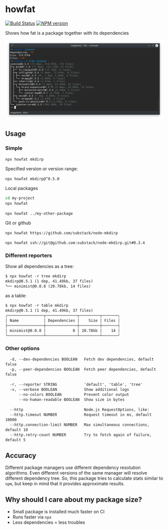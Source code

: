 # howfat
[![Build Status](https://travis-ci.org/megahertz/howfat.svg?branch=master)](https://travis-ci.org/megahertz/howfat)
[![NPM version](https://badge.fury.io/js/howfat.svg)](https://badge.fury.io/js/howfat)

Shows how fat is a package together with its dependencies

![howfat](docs/screenshot.png)

## Usage

### Simple

`npx howfat mkdirp`

Specified version or version range:

`npx howfat mkdirp@^0.5.0`

Local packages

```bash
cd my-project
npx howfat
```

`npx howfat ../my-other-package`

Git or github

`npx howfat https://github.com/substack/node-mkdirp`

`npx howfat ssh://git@github.com:substack/node-mkdirp.git#0.3.4`

### Different reporters

Show all dependencies as a tree:

```
$ npx howfat -r tree mkdirp
mkdirp@0.5.1 (1 dep, 41.49kb, 37 files)
╰── minimist@0.0.8 (20.78kb, 14 files)
```

as a table:

```
$ npx howfat -r table mkdirp
mkdirp@0.5.1 (1 dep, 41.49kb, 37 files)
╭────────────────┬──────────────┬─────────┬───────╮
│ Name           │ Dependencies │    Size │ Files │
├────────────────┼──────────────┼─────────┼───────┤
│ minimist@0.0.8 │            0 │ 20.78kb │    14 │
╰────────────────┴──────────────┴─────────┴───────╯
```

### Other options

```
  -d, --dev-dependencies BOOLEAN   Fetch dev dependencies, default false
  -p, --peer-dependencies BOOLEAN  Fetch peer dependencies, default false
  
  -r, --reporter STRING            'default', 'table', 'tree'
  -v, --verbose BOOLEAN            Show additional logs
      --no-colors BOOLEAN          Prevent color output
      --no-human-readable BOOLEAN  Show size in bytes 
  
  --http                           Node.js RequestOptions, like:
  --http.timeout NUMBER            Request timeout in ms, default 10000
  --http.connection-limit NUMBER   Max simultaneous connections, default 10
  --http.retry-count NUMBER        Try to fetch again of failure, default 5
```

## Accuracy

Different package managers use different dependency resolution algorithms. Even
different versions of the same manager will resolve different dependency tree.
So, this package tries to calculate stats similar to `npm`, but keep in mind that
it provides approximate results.

## Why should I care about my package size?

- Small package is installed much faster on CI
- Runs faster via `npx`
- Less dependencies = less troubles
